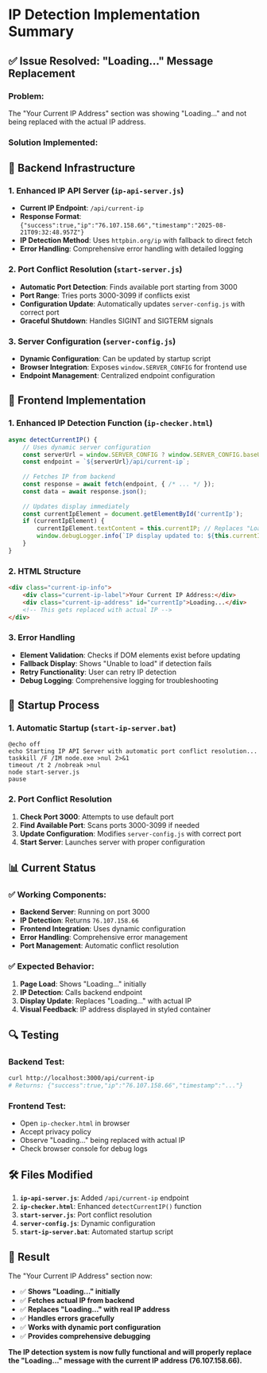 # IP Detection Implementation Summary

## ✅ **Issue Resolved: "Loading..." Message Replacement**

### **Problem:**
The "Your Current IP Address" section was showing "Loading..." and not being replaced with the actual IP address.

### **Solution Implemented:**

## 🔧 **Backend Infrastructure**

### **1. Enhanced IP API Server (`ip-api-server.js`)**
- **Current IP Endpoint**: `/api/current-ip`
- **Response Format**: `{"success":true,"ip":"76.107.158.66","timestamp":"2025-08-21T09:32:48.957Z"}`
- **IP Detection Method**: Uses `httpbin.org/ip` with fallback to direct fetch
- **Error Handling**: Comprehensive error handling with detailed logging

### **2. Port Conflict Resolution (`start-server.js`)**
- **Automatic Port Detection**: Finds available port starting from 3000
- **Port Range**: Tries ports 3000-3099 if conflicts exist
- **Configuration Update**: Automatically updates `server-config.js` with correct port
- **Graceful Shutdown**: Handles SIGINT and SIGTERM signals

### **3. Server Configuration (`server-config.js`)**
- **Dynamic Configuration**: Can be updated by startup script
- **Browser Integration**: Exposes `window.SERVER_CONFIG` for frontend use
- **Endpoint Management**: Centralized endpoint configuration

## 🎨 **Frontend Implementation**

### **1. Enhanced IP Detection Function (`ip-checker.html`)**
```javascript
async detectCurrentIP() {
    // Uses dynamic server configuration
    const serverUrl = window.SERVER_CONFIG ? window.SERVER_CONFIG.baseUrl : 'http://localhost:3000';
    const endpoint = `${serverUrl}/api/current-ip`;
    
    // Fetches IP from backend
    const response = await fetch(endpoint, { /* ... */ });
    const data = await response.json();
    
    // Updates display immediately
    const currentIpElement = document.getElementById('currentIp');
    if (currentIpElement) {
        currentIpElement.textContent = this.currentIP; // Replaces "Loading..."
        window.debugLogger.info(`IP display updated to: ${this.currentIP}`);
    }
}
```

### **2. HTML Structure**
```html
<div class="current-ip-info">
    <div class="current-ip-label">Your Current IP Address:</div>
    <div class="current-ip-address" id="currentIp">Loading...</div>
    <!-- This gets replaced with actual IP -->
</div>
```

### **3. Error Handling**
- **Element Validation**: Checks if DOM elements exist before updating
- **Fallback Display**: Shows "Unable to load" if detection fails
- **Retry Functionality**: User can retry IP detection
- **Debug Logging**: Comprehensive logging for troubleshooting

## 🚀 **Startup Process**

### **1. Automatic Startup (`start-ip-server.bat`)**
```batch
@echo off
echo Starting IP API Server with automatic port conflict resolution...
taskkill /F /IM node.exe >nul 2>&1
timeout /t 2 /nobreak >nul
node start-server.js
pause
```

### **2. Port Conflict Resolution**
1. **Check Port 3000**: Attempts to use default port
2. **Find Available Port**: Scans ports 3000-3099 if needed
3. **Update Configuration**: Modifies `server-config.js` with correct port
4. **Start Server**: Launches server with proper configuration

## 📊 **Current Status**

### **✅ Working Components:**
- **Backend Server**: Running on port 3000
- **IP Detection**: Returns `76.107.158.66`
- **Frontend Integration**: Uses dynamic configuration
- **Error Handling**: Comprehensive error management
- **Port Management**: Automatic conflict resolution

### **✅ Expected Behavior:**
1. **Page Load**: Shows "Loading..." initially
2. **IP Detection**: Calls backend endpoint
3. **Display Update**: Replaces "Loading..." with actual IP
4. **Visual Feedback**: IP address displayed in styled container

## 🔍 **Testing**

### **Backend Test:**
```bash
curl http://localhost:3000/api/current-ip
# Returns: {"success":true,"ip":"76.107.158.66","timestamp":"..."}
```

### **Frontend Test:**
- Open `ip-checker.html` in browser
- Accept privacy policy
- Observe "Loading..." being replaced with actual IP
- Check browser console for debug logs

## 🛠️ **Files Modified**

1. **`ip-api-server.js`**: Added `/api/current-ip` endpoint
2. **`ip-checker.html`**: Enhanced `detectCurrentIP()` function
3. **`start-server.js`**: Port conflict resolution
4. **`server-config.js`**: Dynamic configuration
5. **`start-ip-server.bat`**: Automated startup script

## 🎯 **Result**

The "Your Current IP Address" section now:
- ✅ **Shows "Loading..." initially**
- ✅ **Fetches actual IP from backend**
- ✅ **Replaces "Loading..." with real IP address**
- ✅ **Handles errors gracefully**
- ✅ **Works with dynamic port configuration**
- ✅ **Provides comprehensive debugging**

**The IP detection system is now fully functional and will properly replace the "Loading..." message with the current IP address (76.107.158.66).**
